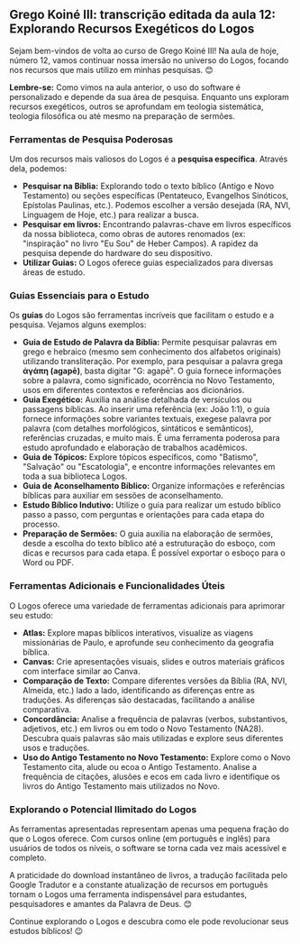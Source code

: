 ## Grego Koiné III: transcrição editada da aula 12: Explorando Recursos Exegéticos do Logos

Sejam bem-vindos de volta ao curso de Grego Koiné III! Na aula de hoje, número 12, vamos continuar nossa imersão no universo do Logos, focando nos recursos que mais utilizo em minhas pesquisas. 😊

**Lembre-se:** Como vimos na aula anterior, o uso do software é personalizado e depende da sua área de pesquisa. Enquanto uns exploram recursos exegéticos, outros se aprofundam em teologia sistemática, teologia filosófica ou até mesmo na preparação de sermões. 

### Ferramentas de Pesquisa Poderosas

Um dos recursos mais valiosos do Logos é a **pesquisa específica**. Através dela, podemos:

*   **Pesquisar na Bíblia:** Explorando todo o texto bíblico (Antigo e Novo Testamento) ou seções específicas (Pentateuco, Evangelhos Sinóticos, Epístolas Paulinas, etc.). Podemos escolher a versão desejada (RA, NVI, Linguagem de Hoje, etc.) para realizar a busca.
*   **Pesquisar em livros:** Encontrando palavras-chave em livros específicos da nossa biblioteca, como obras de autores renomados (ex: "inspiração" no livro "Eu Sou" de Heber Campos). A rapidez da pesquisa depende do hardware do seu dispositivo.
*   **Utilizar Guias:** O Logos oferece guias especializados para diversas áreas de estudo.

### Guias Essenciais para o Estudo

Os **guias** do Logos são ferramentas incríveis que facilitam o estudo e a pesquisa. Vejamos alguns exemplos:

*   **Guia de Estudo de Palavra da Bíblia:** Permite pesquisar palavras em grego e hebraico (mesmo sem conhecimento dos alfabetos originais) utilizando transliteração. Por exemplo, para pesquisar a palavra grega **ἀγάπη (agapē)**, basta digitar "G: agapē". O guia fornece informações sobre a palavra, como significado, ocorrência no Novo Testamento, usos em diferentes contextos e referências aos dicionários.
*   **Guia Exegético:** Auxilia na análise detalhada de versículos ou passagens bíblicas. Ao inserir uma referência (ex: João 1:1), o guia fornece informações sobre variantes textuais,  exegese palavra por palavra (com detalhes morfológicos, sintáticos e semânticos),  referências cruzadas,  e muito mais. É uma ferramenta poderosa para estudo aprofundado e elaboração de trabalhos acadêmicos.
*   **Guia de Tópicos:** Explore tópicos específicos, como "Batismo", "Salvação" ou "Escatologia", e encontre informações relevantes em toda a sua biblioteca Logos.
*   **Guia de Aconselhamento Bíblico:** Organize informações e referências bíblicas para auxiliar em sessões de aconselhamento.
*   **Estudo Bíblico Indutivo:** Utilize o guia para realizar um estudo bíblico passo a passo, com perguntas e orientações para cada etapa do processo.
*   **Preparação de Sermões:** O guia auxilia na elaboração de sermões, desde a escolha do texto bíblico até a estruturação do esboço, com dicas e recursos para cada etapa. É possível exportar o esboço para o Word ou PDF.

### Ferramentas Adicionais e Funcionalidades Úteis

O Logos oferece uma variedade de ferramentas adicionais para aprimorar seu estudo:

*   **Atlas:** Explore mapas bíblicos interativos, visualize as viagens missionárias de Paulo, e aprofunde seu conhecimento da geografia bíblica.
*   **Canvas:** Crie apresentações visuais, slides e outros materiais gráficos com interface similar ao Canva.
*   **Comparação de Texto:** Compare diferentes versões da Bíblia (RA, NVI, Almeida, etc.) lado a lado, identificando as diferenças entre as traduções. As diferenças são destacadas, facilitando a análise comparativa.
*   **Concordância:** Analise a frequência de palavras (verbos, substantivos, adjetivos, etc.) em livros ou em todo o Novo Testamento (NA28). Descubra quais palavras são mais utilizadas e explore seus diferentes usos e traduções.
*   **Uso do Antigo Testamento no Novo Testamento:** Explore como o Novo Testamento cita, alude ou ecoa o Antigo Testamento. Analise a frequência de citações, alusões e ecos em cada livro e identifique os livros do Antigo Testamento mais utilizados no Novo.

### Explorando o Potencial Ilimitado do Logos

As ferramentas apresentadas representam apenas uma pequena fração do que o Logos oferece. Com cursos online (em português e inglês) para usuários de todos os níveis, o software se torna cada vez mais acessível e completo.

A praticidade do download instantâneo de livros, a tradução facilitada pelo Google Tradutor e a constante atualização de recursos em português tornam o Logos uma ferramenta indispensável para estudantes, pesquisadores e amantes da Palavra de Deus. 😊

Continue explorando o Logos e descubra como ele pode revolucionar seus estudos bíblicos! 😉

